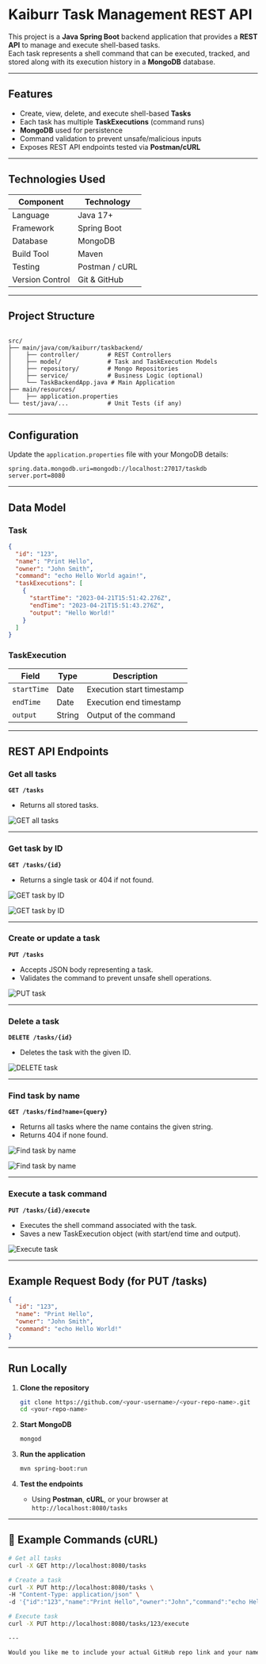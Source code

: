 #  Kaiburr Task Management REST API

This project is a **Java Spring Boot** backend application that provides a **REST API** to manage and execute shell-based tasks.  
Each task represents a shell command that can be executed, tracked, and stored along with its execution history in a **MongoDB** database.

---

##  Features

- Create, view, delete, and execute shell-based **Tasks**
- Each task has multiple **TaskExecutions** (command runs)
- **MongoDB** used for persistence
- Command validation to prevent unsafe/malicious inputs
- Exposes REST API endpoints tested via **Postman/cURL**

---

##  Technologies Used

| Component | Technology |
|------------|-------------|
| Language | Java 17+ |
| Framework | Spring Boot |
| Database | MongoDB |
| Build Tool | Maven |
| Testing | Postman / cURL |
| Version Control | Git & GitHub |

---

##  Project Structure

```

src/
├── main/java/com/kaiburr/taskbackend/
│    ├── controller/        # REST Controllers
│    ├── model/             # Task and TaskExecution Models
│    ├── repository/        # Mongo Repositories
│    ├── service/           # Business Logic (optional)
│    └── TaskBackendApp.java # Main Application
├── main/resources/
│    ├── application.properties
└── test/java/...           # Unit Tests (if any)

````

---

##  Configuration

Update the `application.properties` file with your MongoDB details:

```properties
spring.data.mongodb.uri=mongodb://localhost:27017/taskdb
server.port=8080
````

---

##  Data Model

### Task

```json
{
  "id": "123",
  "name": "Print Hello",
  "owner": "John Smith",
  "command": "echo Hello World again!",
  "taskExecutions": [
    {
      "startTime": "2023-04-21T15:51:42.276Z",
      "endTime": "2023-04-21T15:51:43.276Z",
      "output": "Hello World!"
    }
  ]
}
```

### TaskExecution

| Field       | Type   | Description               |
| ----------- | ------ | ------------------------- |
| `startTime` | Date   | Execution start timestamp |
| `endTime`   | Date   | Execution end timestamp   |
| `output`    | String | Output of the command     |

---

##  REST API Endpoints

###  **Get all tasks**

**`GET /tasks`**

* Returns all stored tasks.


![GET all tasks](https://raw.githubusercontent.com/Srithinreddy22/kaiburr-task1-backend/main/getall.png)


---

###  **Get task by ID**

**`GET /tasks/{id}`**

* Returns a single task or 404 if not found.


![GET task by ID](https://raw.githubusercontent.com/Srithinreddy22/kaiburr-task1-backend/main/get%20by%20id.png)



![GET task by ID](https://raw.githubusercontent.com/Srithinreddy22/kaiburr-task1-backend/main/404%20not%20found.png)


---

###  **Create or update a task**

**`PUT /tasks`**

* Accepts JSON body representing a task.
* Validates the command to prevent unsafe shell operations.


![PUT task](https://raw.githubusercontent.com/Srithinreddy22/kaiburr-task1-backend/main/post.png)


---

###  **Delete a task**

**`DELETE /tasks/{id}`**

* Deletes the task with the given ID.


![DELETE task](https://raw.githubusercontent.com/Srithinreddy22/kaiburr-task1-backend/main/Delete.png)


---

###  **Find task by name**

**`GET /tasks/find?name={query}`**

* Returns all tasks where the name contains the given string.
* Returns 404 if none found.


![Find task by name](https://raw.githubusercontent.com/Srithinreddy22/kaiburr-task1-backend/main/Search.png)

![Find task by name](https://raw.githubusercontent.com/Srithinreddy22/kaiburr-task1-backend/main/404%20not%20found.png)

---

###  **Execute a task command**

**`PUT /tasks/{id}/execute`**

* Executes the shell command associated with the task.
* Saves a new TaskExecution object (with start/end time and output).


![Execute task](https://raw.githubusercontent.com/Srithinreddy22/kaiburr-task1-backend/main/Execute.png)


---

##  Example Request Body (for PUT /tasks)

```json
{
  "id": "123",
  "name": "Print Hello",
  "owner": "John Smith",
  "command": "echo Hello World!"
}
```

---

##  Run Locally

1. **Clone the repository**

   ```bash
   git clone https://github.com/<your-username>/<your-repo-name>.git
   cd <your-repo-name>
   ```

2. **Start MongoDB**

   ```bash
   mongod
   ```

3. **Run the application**

   ```bash
   mvn spring-boot:run
   ```

4. **Test the endpoints**

   * Using **Postman**, **cURL**, or your browser at
      `http://localhost:8080/tasks`

---

## 🧾 Example Commands (cURL)

```bash
# Get all tasks
curl -X GET http://localhost:8080/tasks

# Create a task
curl -X PUT http://localhost:8080/tasks \
-H "Content-Type: application/json" \
-d '{"id":"123","name":"Print Hello","owner":"John","command":"echo Hello"}'

# Execute task
curl -X PUT http://localhost:8080/tasks/123/execute

---

Would you like me to include your actual GitHub repo link and your name (so it appears properly in the **Author** and **clone** section)? I can personalize it and add a nice banner or badges (e.g., Java, Spring Boot, MongoDB) too.
```
